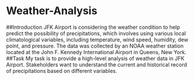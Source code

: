 # Weather-Analysis

##Introduction
JFK Airport is considering the weather condition to help predict the possibility of precipitations, which involves using various local climatological variables, including temperature, wind speed, humidity, dew point, and pressure. The data was collected by an NOAA weather station located at the John F. Kennedy International Airport in Queens, New York. 
##Task
My task is to provide a high-level analysis of weather data in JFK Airport. Stakeholders want to understand the current and historical record of precipitations based on different variables. 
